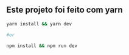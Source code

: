 ## Este projeto foi feito com yarn

```bash
yarn install && yarn dev

#or

npm install && npm run dev

```